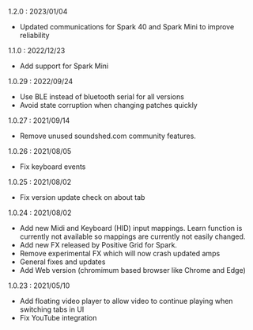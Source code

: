 1.2.0 : 2023/01/04
- Updated communications for Spark 40 and Spark Mini to improve reliability

1.1.0 : 2022/12/23
- Add support for Spark Mini

1.0.29 :  2022/09/24
- Use BLE instead of bluetooth serial for all versions
- Avoid state corruption when changing patches quickly

1.0.27 : 2021/09/14
- Remove unused soundshed.com community features.

1.0.26 : 2021/08/05
- Fix keyboard events

1.0.25 : 2021/08/02
- Fix version update check on about tab

1.0.24 : 2021/08/02
- Add new Midi and Keyboard (HID) input mappings. Learn function is currently not available so mappings are currently not easily changed.
- Add new FX released by Positive Grid for Spark.
- Remove experimental FX which will now crash updated amps
- General fixes and updates
- Add Web version (chromimum based browser like Chrome and Edge)

1.0.23 : 2021/05/10
- Add floating video player to allow video to continue playing when switching tabs in UI
- Fix YouTube integration